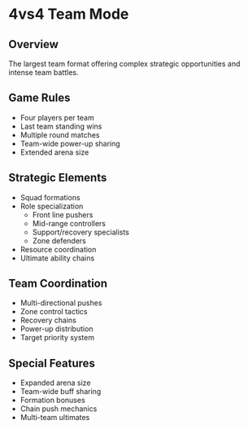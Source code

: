# 4vs4 Team Mode

## Overview
The largest team format offering complex strategic opportunities and intense team battles.

## Game Rules
- Four players per team
- Last team standing wins
- Multiple round matches
- Team-wide power-up sharing
- Extended arena size

## Strategic Elements
- Squad formations
- Role specialization
  - Front line pushers
  - Mid-range controllers
  - Support/recovery specialists
  - Zone defenders
- Resource coordination
- Ultimate ability chains

## Team Coordination
- Multi-directional pushes
- Zone control tactics
- Recovery chains
- Power-up distribution
- Target priority system

## Special Features
- Expanded arena size
- Team-wide buff sharing
- Formation bonuses
- Chain push mechanics
- Multi-team ultimates